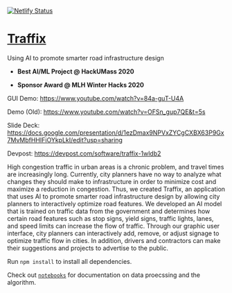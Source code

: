 [![Netlify Status](https://api.netlify.com/api/v1/badges/653d4a37-5fb9-4b5a-8fd3-2732782dfdda/deploy-status)](https://app.netlify.com/sites/traffixai/deploys)

# [Traffix](https://traffixai.space/)

Using AI to promote smarter road infrastructure design

- **Best AI/ML Project @ HackUMass 2020**

- **Sponsor Award @ MLH Winter Hacks 2020**

GUI Demo: https://www.youtube.com/watch?v=84a-guT-U4A

Demo (Old): https://www.youtube.com/watch?v=OFSn_gup7QE&t=5s

Slide Deck: https://docs.google.com/presentation/d/1ezDmax9NPVxZYCgCXBX63P9Gx7MvMbfHHIFiOYkpLkI/edit?usp=sharing

Devpost: https://devpost.com/software/traffix-1wldb2

High congestion traffic in urban areas is a chronic problem, and travel times are increasingly long. Currently, city planners have no way to analyze what changes they should make to infrastructure in order to minimize cost and maximize a reduction in congestion. Thus, we created Traffix, an application that uses AI to promote smarter road infrastructure design by allowing city planners to interactively optimize road features. We developed an AI model that is trained on traffic data from the government and determines how certain road features such as stop signs, yield signs, traffic lights, lanes, and speed limits can increase the flow of traffic. Through our graphic user interface, city planners can interactively add, remove, or adjust signage to optimize traffic flow in cities. In addition, drivers and contractors can make their suggestions and projects to advertise to the public.

Run `npm install` to install all dependencies.

Check out [`notebooks`](https://github.com/ayaanzhaque/Traffix-Code/tree/main/notebooks) for documentation on data proecssing and the algorithm.
